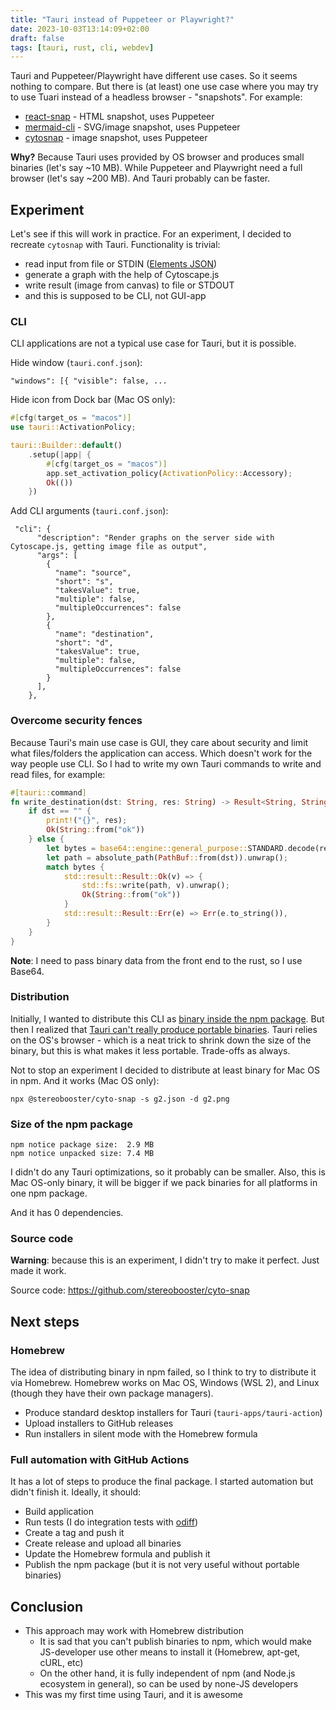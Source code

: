 ```yaml
---
title: "Tauri instead of Puppeteer or Playwright?"
date: 2023-10-03T13:14:09+02:00
draft: false
tags: [tauri, rust, cli, webdev]
---
```


Tauri and Puppeteer/Playwright have different use cases. So it seems nothing to compare. But there is (at least) one use case where you may try to use Tuari instead of a headless browser - "snapshots". For example:

- [react-snap](https://github.com/stereobooster/react-snap) - HTML snapshot, uses Puppeteer
- [mermaid-cli](https://github.com/mermaid-js/mermaid-cli) - SVG/image snapshot, uses Puppeteer
- [cytosnap](https://github.com/cytoscape/cytosnap) - image snapshot, uses Puppeteer

**Why?** Because Tauri uses provided by OS browser and produces small binaries (let's say ~10 MB). While Puppeteer and Playwright need a full browser (let's say ~200 MB). And Tauri probably can be faster.

## Experiment

Let's see if this will work in practice. For an experiment, I decided to recreate `cytosnap` with Tauri. Functionality is trivial:

- read input from file or STDIN ([Elements JSON](https://js.cytoscape.org/#notation/elements-json))
- generate a graph with the help of Cytoscape.js
- write result (image from canvas) to file or STDOUT
- and this is supposed to be CLI, not GUI-app

### CLI

CLI applications are not a typical use case for Tauri, but it is possible.

Hide window (`tauri.conf.json`):

```
"windows": [{ "visible": false, ...
```

Hide icon from Dock bar (Mac OS only):

```rust
#[cfg(target_os = "macos")]
use tauri::ActivationPolicy;

tauri::Builder::default()
	.setup(|app| {
		#[cfg(target_os = "macos")]
		app.set_activation_policy(ActivationPolicy::Accessory);
		Ok(())
	})
```

Add CLI arguments  (`tauri.conf.json`):

```
 "cli": {
      "description": "Render graphs on the server side with Cytoscape.js, getting image file as output",
      "args": [
        {
          "name": "source",
          "short": "s",
          "takesValue": true,
          "multiple": false,
          "multipleOccurrences": false
        },
        {
          "name": "destination",
          "short": "d",
          "takesValue": true,
          "multiple": false,
          "multipleOccurrences": false
        }
      ],
    },
```

### Overcome security fences

Because Tauri's main use case is GUI, they care about security and limit what files/folders the application can access. Which doesn't work for the way people use CLI. So I had to write my own Tauri commands to write and read files, for example:

```rust
#[tauri::command]
fn write_destination(dst: String, res: String) -> Result<String, String> {
    if dst == "" {
        print!("{}", res);
        Ok(String::from("ok"))
    } else {
        let bytes = base64::engine::general_purpose::STANDARD.decode(res);
        let path = absolute_path(PathBuf::from(dst)).unwrap();
        match bytes {
            std::result::Result::Ok(v) => {
                std::fs::write(path, v).unwrap();
                Ok(String::from("ok"))
            }
            std::result::Result::Err(e) => Err(e.to_string()),
        }
    }
}
```

**Note**: I need to pass binary data from the front end to the rust, so I use Base64.

### Distribution

Initially, I wanted to distribute this CLI as [binary inside the npm package](content/posts/distributing-executable-binaries-in-npm/index.md). But then I realized that [Tauri can't really produce portable binaries](https://github.com/tauri-apps/tauri/discussions/3048). Tauri relies on the OS's browser - which is a neat trick to shrink down the size of the binary, but this is what makes it less portable. Trade-offs as always.

Not to stop an experiment I decided to distribute at least binary for Mac OS in npm. And it works (Mac OS only):

```
npx @stereobooster/cyto-snap -s g2.json -d g2.png
```

### Size of the npm package

```
npm notice package size:  2.9 MB
npm notice unpacked size: 7.4 MB
```

I didn't do any Tauri optimizations, so it probably can be smaller. Also, this is Mac OS-only binary, it will be bigger if we pack binaries for all platforms in one npm package.

And it has 0 dependencies.

### Source code

**Warning**: because this is an experiment, I didn't try to make it perfect. Just made it work. 

Source code: https://github.com/stereobooster/cyto-snap

## Next steps

### Homebrew

The idea of distributing binary in npm failed, so I think to try to distribute it via Homebrew. Homebrew works on Mac OS, Windows (WSL 2), and Linux (though they have their own package managers).

- Produce standard desktop installers for Tauri (`tauri-apps/tauri-action`)
- Upload installers to GitHub releases
- Run installers in silent mode with the Homebrew formula

### Full automation with GitHub Actions

It has a lot of steps to produce the final package. I started automation but didn't finish it. Ideally, it should:

- Build application
- Run tests (I do integration tests with [odiff](https://github.com/dmtrKovalenko/odiff))
- Create a tag and push it
- Create release and upload all binaries
- Update the Homebrew formula and publish it
- Publish the npm package (but it is not very useful without portable binaries)

## Conclusion

- This approach may work with Homebrew distribution
	- It is sad that you can't publish binaries to npm, which would make JS-developer use other means to install it (Homebrew, apt-get, cURL, etc)
	- On the other hand, it is fully independent of npm (and Node.js ecosystem in general), so can be used by none-JS developers
- This was my first time using Tauri, and it is awesome
